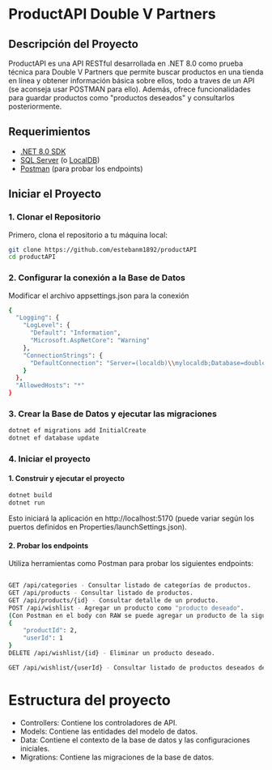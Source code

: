 # ProductAPI Double V Partners

## Descripción del Proyecto

ProductAPI es una API RESTful desarrollada en .NET 8.0 como prueba técnica para Double V Partners que permite buscar productos en una tienda en línea y obtener información básica sobre ellos, todo a traves de un API (se aconseja usar POSTMAN para ello). Además, ofrece funcionalidades para guardar productos como "productos deseados" y consultarlos posteriormente.

## Requerimientos

- [.NET 8.0 SDK](https://dotnet.microsoft.com/download/dotnet/8.0)
- [SQL Server](https://www.microsoft.com/en-us/sql-server/sql-server-downloads) (o [LocalDB](https://docs.microsoft.com/en-us/sql/database-engine/configure-windows/sql-server-express-localdb))
- [Postman](https://www.postman.com/) (para probar los endpoints)

## Iniciar el Proyecto

### 1. Clonar el Repositorio

Primero, clona el repositorio a tu máquina local:

```bash
git clone https://github.com/estebanm1892/productAPI
cd productAPI
```

### 2. Configurar la conexión a la Base de Datos

Modificar el archivo appsettings.json para la conexión

```bash
{
  "Logging": {
    "LogLevel": {
      "Default": "Information",
      "Microsoft.AspNetCore": "Warning"
    },
    "ConnectionStrings": {
      "DefaultConnection": "Server=(localdb)\\mylocaldb;Database=doublev_db;Trusted_Connection=True;"
    }
  },
  "AllowedHosts": "*"
}
```

### 3. Crear la Base de Datos y ejecutar las migraciones
```bash
dotnet ef migrations add InitialCreate
dotnet ef database update
```

### 4. Iniciar el proyecto
#### 1. Construir y ejecutar el proyecto
```bash
dotnet build
dotnet run
```
Esto iniciará la aplicación en http://localhost:5170 (puede variar según los puertos definidos en Properties/launchSettings.json).

#### 2. Probar los endpoints
Utiliza herramientas como Postman para probar los siguientes endpoints:

```bash

GET /api/categories - Consultar listado de categorías de productos.
GET /api/products - Consultar listado de productos.
GET /api/products/{id} - Consultar detalle de un producto.
POST /api/wishlist - Agregar un producto como "producto deseado".
(Con Postman en el body con RAW se puede agregar un producto de la siguiente forma)
{
    "productId": 2,
    "userId": 1
}
DELETE /api/wishlist/{id} - Eliminar un producto deseado.

GET /api/wishlist/{userId} - Consultar listado de productos deseados de un usuario.
```
# Estructura del proyecto

- Controllers: Contiene los controladores de API.
- Models: Contiene las entidades del modelo de datos.
- Data: Contiene el contexto de la base de datos y las configuraciones iniciales.
- Migrations: Contiene las migraciones de la base de datos.

